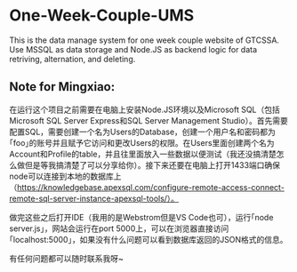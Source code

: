 # One-Week-Couple-UMS

This is the data manage system for one week couple website of GTCSSA. Use MSSQL as data storage and Node.JS as backend logic for data retriving, alternation, and deleting.

## Note for Mingxiao:

在运行这个项目之前需要在电脑上安装Node.JS环境以及Microsoft SQL（包括Microsoft SQL Server Express和SQL Server Management Studio）。首先需要配置SQL，需要创建一个名为Users的Database，创建一个用户名和密码都为｢foo｣的账号并且赋予它访问和更改Users的权限。在Users里面创建两个名为Account和Profile的table，并且往里面放入一些数据以便测试（我还没搞清楚怎么做但是等我搞清楚了可以分享给你）。接下来还要在电脑上打开1433端口确保node可以连接到本地的数据库上（https://knowledgebase.apexsql.com/configure-remote-access-connect-remote-sql-server-instance-apexsql-tools/）。

做完这些之后打开IDE（我用的是Webstrom但是VS Code也可），运行｢node server.js｣，网站会运行在port 5000上，可以在浏览器直接访问｢localhost:5000｣，如果没有什么问题可以看到数据库返回的JSON格式的信息。

有任何问题都可以随时联系我呀~
